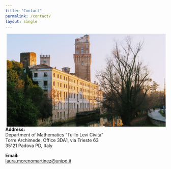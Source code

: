 ```yaml
---
title: "Contact"
permalink: /contact/
layout: single
---
```

<img style="float: right;" src="/assets/images/IMG_4798.JPG" width="500" />

**Address:**\
Department of Mathematics “Tullio Levi Civita”\
Torre Archimede, Office 3DA1, via Trieste 63\
35121 Padova PD, Italy

**Email:**\
laura.morenomartinez@unipd.it






